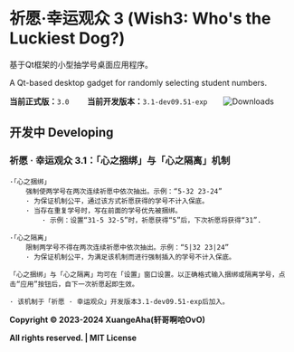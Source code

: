 # 祈愿·幸运观众 3 (Wish3: Who's the Luckiest Dog?)

基于Qt框架的小型抽学号桌面应用程序。  

A Qt-based desktop gadget for randomly selecting student numbers.

**当前正式版：**`3.0` &emsp;&emsp;**当前开发版本：**`3.1-dev09.51-exp`&emsp;&emsp;![Downloads](https://vsmarketplacebadges.dev/downloads/xuangeaha.wish3-whos-the-luckiest-dog.svg?&subject=全球下载量（次）)

## 开发中 Developing

### 祈愿 · 幸运观众 3.1：「心之捆绑」与「心之隔离」机制

    ·「心之捆绑」
        强制使两学号在两次连续祈愿中依次抽出。示例：“5-32 23-24”
        · 为保证机制公平，通过该方式祈愿获得的学号不计入保底。
        · 当存在重复学号时，写在前面的学号优先被捆绑。
            · 示例：设置“31-5 32-5”时，祈愿获得“5”后，下次祈愿将获得“31”.

    ·「心之隔离」
        限制两学号不得在两次连续祈愿中依次抽出。示例：“5|32 23|24”
        · 为保证机制公平，为满足该机制而进行强制插入的学号不计入保底。

    「心之捆绑」与「心之隔离」均可在「设置」窗口设置。以正确格式输入捆绑或隔离学号，点击“应用”按钮后，自下一次祈愿起即生效。
    
    · 该机制于「祈愿 · 幸运观众」开发版本3.1-dev09.51-exp后加入。

**Copyright © 2023-2024 XuangeAha(轩哥啊哈OvO)**

**All rights reserved. | MIT License**
